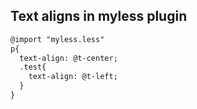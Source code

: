 ## Text aligns in myless plugin
```markdown
@import "myless.less"
p{
  text-align: @t-center;
  .test{
    text-align: @t-left;
  }
}
```
